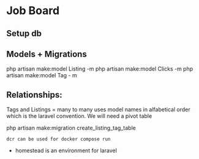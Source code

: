 # Job Board

## Setup db

## Models + Migrations

php artisan make:model Listing -m
php artisan make:model Clicks -m
php artisan make:model Tag - m

## Relationships:

Tags and Listings = many to many uses model names in alfabetical order which is the laravel convention. We will need a pivot table

php artisan make:migration create_listing_tag_table

`dcr can be used for docker compose run`

- homestead is an environment for laravel